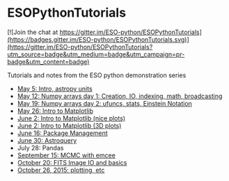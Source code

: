 ESOPythonTutorials
==================

[![Join the chat at https://gitter.im/ESO-python/ESOPythonTutorials](https://badges.gitter.im/ESO-python/ESOPythonTutorials.svg)](https://gitter.im/ESO-python/ESOPythonTutorials?utm_source=badge&utm_medium=badge&utm_campaign=pr-badge&utm_content=badge)

Tutorials and notes from the ESO python demonstration series

 * [May 5: Intro, astropy units](http://eso-python.github.io/ESOPythonTutorials/ESOPythonDemoDay1.html)
 * [May 12: Numpy arrays day 1: Creation, IO, indexing, math, broadcasting](http://eso-python.github.io/ESOPythonTutorials/ESOPythonDemoDay2_numpyarrays_JulianTaylor.html)
 * [May 19: Numpy arrays day 2: ufuncs, stats, Einstein Notation](http://eso-python.github.io/ESOPythonTutorials/ESOPythonDemoDay3_numpyarrays_JulianTaylor.html)
 * [May 26: Intro to Matplotlib](http://eso-python.github.io/ESOPythonTutorials/ESOPythonDemoDay4_matplotlib_GergelyCsepany.html)
 * [June 2: Intro to Matplotlib (nice plots)](http://eso-python.github.io/ESOPythonTutorials/ESOPythonDemoDay5_matplotlib_BerndHusemann_part1.html)
 * [June 2: Intro to Matplotlib (3D plots)](http://eso-python.github.io/ESOPythonTutorials/ESOPythonDemoDay5_matplotlib_BerndHusemann_part2.html)
 * [June 16: Package Management](http://eso-python.github.io/ESOPythonTutorials/ESOPythonDemoDay6_PackageManagement.html)
 * [June 30: Astroquery](http://eso-python.github.io/ESOPythonTutorials/ESOPythonDemoDay7_Astroquery_ESO_Simbad_Vizier.html)
 * July 28: Pandas
 * [September 15: MCMC with emcee](http://eso-python.github.io/ESOPythonTutorials/ESOPythonDemoDay8_MCMC_with_emcee.html)
 * [October 20: FITS Image IO and basics](http://eso-python.github.io/ESOPythonTutorials/FITS-images.html)
 * [October 26, 2015: plotting, etc](https://github.com/ESO-python/ESOPythonTutorials/blob/master/notes/notes_2015_10_26.rst)
